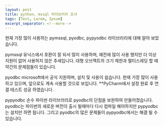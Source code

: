 ```yaml
---
layout: post
title: python, mssql 라이브러리 조사
tags: [Test, Lorem, Ipsum]
excerpt_separator: <!--more-->
---
```


현재 가장 많이 사용하는 pymssql, pyodbc, pypyodbc 라이브러리에
대해 알아 보았습니다.

 <!--more-->
pymssql
 유닉스에서 호환이 잘 되서 많이 사용하며, 예전에 많이 사용 했지만 
더 이상 지원이 없어 사용하지 않은 추세입니다.
대형 오브젝트의 크기 제한과 멀티스레딩 할 때 약간의 문제점들이 있습니다.

pyodbc
 microsoft에서 공식 지원하며, 설치 및 사용이 쉽습니다. 현재 가장 많이 사용하고 있으며, 앞으로도 계속 사용할 것으로 보입니다. 
	**PyCharm에서 설정 완료 후 연결 테스트 성공 하였습니다.

pypyodbc
 순수 파이썬 라이브러리로 pyodbc의 단점을 보완하여 만들어졌습니다. pyodbc는 파이썬의 새로운 버전이 출시 될때마다 다시 컴파일 해야하지만 pypyodbc는 설치만 하면 됩니다. 그리고 pyodbc의 많은 문제들이 pypyodbc에서는 해결 될 수 있습니다. 